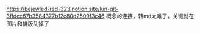 https://bejewled-red-323.notion.site/lun-git-3ffdcc67b3584377b12c80d2509f3c46
概念的连接，转md太难了，关键就在图片和排版乱掉了
